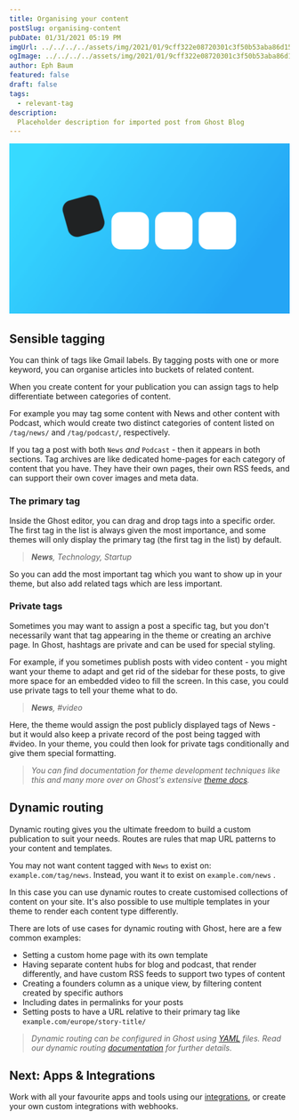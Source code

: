 ```yaml
---
title: Organising your content
postSlug: organising-content
pubDate: 01/31/2021 05:19 PM
imgUrl: ../../../../assets/img/2021/01/9cff322e08720301c3f50b53aba86d15b27c4e9e.png
ogImage: ../../../../assets/img/2021/01/9cff322e08720301c3f50b53aba86d15b27c4e9e.png
author: Eph Baum
featured: false
draft: false
tags:
  - relevant-tag
description:
  Placeholder description for imported post from Ghost Blog
---
```


![Featured Image](../../../../assets/img/2021/01/9cff322e08720301c3f50b53aba86d15b27c4e9e.png)

Sensible tagging
----------------

You can think of tags like Gmail labels. By tagging posts with one or more keyword, you can organise articles into buckets of related content.

When you create content for your publication you can assign tags to help differentiate between categories of content.

For example you may tag some content with News and other content with Podcast, which would create two distinct categories of content listed on `/tag/news/` and `/tag/podcast/`, respectively.

If you tag a post with both `News` _and_ `Podcast` - then it appears in both sections. Tag archives are like dedicated home-pages for each category of content that you have. They have their own pages, their own RSS feeds, and can support their own cover images and meta data.

### The primary tag

Inside the Ghost editor, you can drag and drop tags into a specific order. The first tag in the list is always given the most importance, and some themes will only display the primary tag (the first tag in the list) by default.

> _**News**, Technology, Startup_

So you can add the most important tag which you want to show up in your theme, but also add related tags which are less important.

### Private tags

Sometimes you may want to assign a post a specific tag, but you don't necessarily want that tag appearing in the theme or creating an archive page. In Ghost, hashtags are private and can be used for special styling.

For example, if you sometimes publish posts with video content - you might want your theme to adapt and get rid of the sidebar for these posts, to give more space for an embedded video to fill the screen. In this case, you could use private tags to tell your theme what to do.

> _**News**, #video_

Here, the theme would assign the post publicly displayed tags of News - but it would also keep a private record of the post being tagged with #video. In your theme, you could then look for private tags conditionally and give them special formatting.

> _You can find documentation for theme development techniques like this and many more over on Ghost's extensive [theme docs](https://ghost.org/docs/themes/)._

Dynamic routing
---------------

Dynamic routing gives you the ultimate freedom to build a custom publication to suit your needs. Routes are rules that map URL patterns to your content and templates.

You may not want content tagged with `News` to exist on: `example.com/tag/news`. Instead, you want it to exist on `example.com/news` .

In this case you can use dynamic routes to create customised collections of content on your site. It's also possible to use multiple templates in your theme to render each content type differently.

There are lots of use cases for dynamic routing with Ghost, here are a few common examples:

*   Setting a custom home page with its own template
*   Having separate content hubs for blog and podcast, that render differently, and have custom RSS feeds to support two types of content
*   Creating a founders column as a unique view, by filtering content created by specific authors
*   Including dates in permalinks for your posts
*   Setting posts to have a URL relative to their primary tag like `example.com/europe/story-title/`  
    

> _Dynamic routing can be configured in Ghost using [YAML](http://yaml.org/spec/1.2/spec.html) files. Read our dynamic routing [documentation](https://ghost.org/docs/themes/routing/) for further details._

Next: Apps & Integrations
-------------------------

Work with all your favourite apps and tools using our [integrations](__GHOST_URL__/apps-integrations/), or create your own custom integrations with webhooks.
